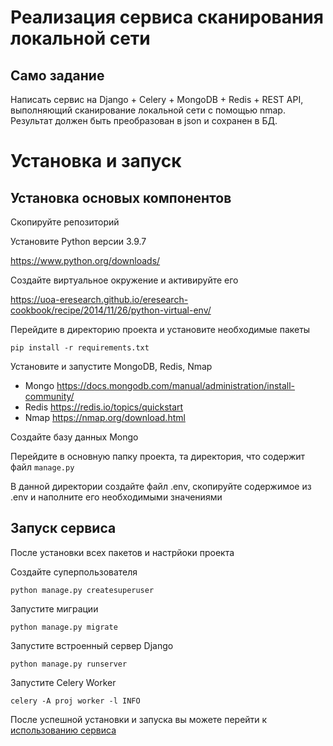 # Реализация сервиса сканирования локальной сети
## Само задание
Написать сервис на Django + Celery + MongoDB + Redis + REST API, выполняющий сканирование локальной сети с помощью nmap. Результат должен быть преобразован в json и сохранен в БД.

# Установка и запуск
## Установка основых компонентов
Скопируйте репозиторий

Установите Python версии 3.9.7

https://www.python.org/downloads/

Создайте виртуальное окружение и активируйте его

https://uoa-eresearch.github.io/eresearch-cookbook/recipe/2014/11/26/python-virtual-env/

Перейдите в директорию проекта и установите необходимые пакеты
```
pip install -r requirements.txt
```
Установите и запустите MongoDB, Redis, Nmap
- Mongo https://docs.mongodb.com/manual/administration/install-community/
- Redis https://redis.io/topics/quickstart
- Nmap https://nmap.org/download.html

Создайте базу данных Mongo

Перейдите в основную папку проекта, та директория, что содержит файл `manage.py`

В данной директории создайте файл .env, скопируйте содержимое из .env и наполните его необходимыми значениями

## Запуск сервиса
После установки всех пакетов и настрйоки проекта

Создайте суперпользователя
```
python manage.py createsuperuser
```
Запустите миграции
```
python manage.py migrate
```
Запустите встроенный сервер Django
```
python manage.py runserver
```
Запустите Celery Worker
```
celery -A proj worker -l INFO
```
После успешной установки и запуска вы можете перейти к [использованию сервиса](docs/USAGE.md)
